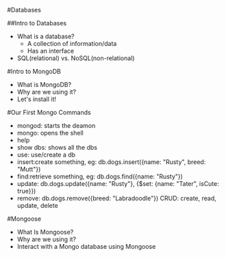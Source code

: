 #Databases

##Intro to Databases
* What is a database?
    * A collection of information/data
    * Has an interface
* SQL(relational) vs. NoSQL(non-relational)


#Intro to MongoDB
* What is MongoDB? 
* Why are we using it?
* Let's install it!

#Our First Mongo Commands
* mongod: starts the deamon
* mongo: opens the shell
* help
* show dbs: shows all the dbs
* use: use/create a db
* insert:create something, eg: db.dogs.insert({name: "Rusty", breed: "Mutt"})
* find:retrieve something, eg: db.dogs.find({name: "Rusty"})
* update: db.dogs.update({name: "Rusty"}, {$set: {name: "Tater", isCute: true}})
* remove: db.dogs.remove({breed: "Labradoodle"})
CRUD: create, read, update, delete

#Mongoose
* What Is Mongoose?
* Why are we using it?
* Interact with a Mongo database using Mongoose